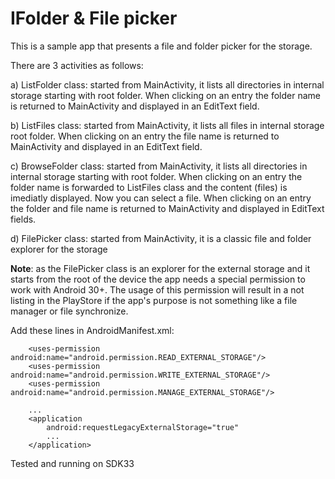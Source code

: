 # IFolder & File picker

This is a sample app that presents a file and folder picker for the storage.

There are 3 activities as follows:

a) ListFolder class: started from MainActivity, it lists all directories in internal storage starting with root folder. When clicking on an entry the folder name is returned to MainActivity and displayed in an EditText field.

b) ListFiles class: started from MainActivity, it lists all files in internal storage root folder. When clicking on an entry the file name is returned to MainActivity and displayed in an EditText field.

c) BrowseFolder class: started from MainActivity, it lists all directories in internal storage starting with root folder. When clicking on an entry the folder name is forwarded to ListFiles class and the content (files) is imediatly displayed. Now you can select a file. When clicking on an entry the folder and file name is returned to MainActivity and displayed in EditText fields.

d) FilePicker class: started from MainActivity, it is a classic file and folder explorer for the storage

**Note**: as the FilePicker class is an explorer for the external storage and it starts from the root of 
the device the app needs a special permission to work with Android 30+. The usage of this permission will 
result in a not listing in the PlayStore if the app's purpose is not something like a file manager or 
file synchronize.

Add these lines in AndroidManifest.xml:
```plaintext
    <uses-permission android:name="android.permission.READ_EXTERNAL_STORAGE"/>
    <uses-permission android:name="android.permission.WRITE_EXTERNAL_STORAGE"/>
    <uses-permission android:name="android.permission.MANAGE_EXTERNAL_STORAGE"/>
    
    ...
    <application
        android:requestLegacyExternalStorage="true"
        ...
    </application>        
```


Tested and running on SDK33
